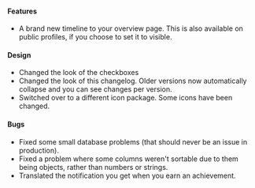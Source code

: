 #### Features
-  A brand new timeline to your overview page. This is also available on public profiles, if you choose to set it to visible.

#### Design
-  Changed the look of the checkboxes
-  Changed the look of this changelog. Older versions now automatically collapse and you can see changes per version.
-  Switched over to a different icon package. Some icons have been changed.


#### Bugs
-  Fixed some small database problems (that should never be an issue in production).
-  Fixed a problem where some columns weren't sortable due to them being objects, rather than numbers or strings.
-  Translated the notification you get when you earn an achievement.